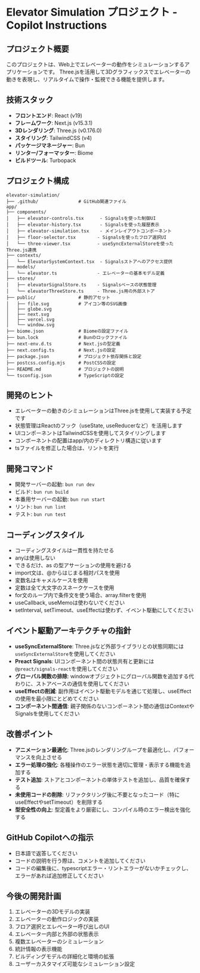 # Elevator Simulation プロジェクト - Copilot Instructions

## プロジェクト概要

このプロジェクトは、Web上でエレベーターの動作をシミュレーションするアプリケーションです。
Three.jsを活用して3Dグラフィックスでエレベーターの動きを表現し、リアルタイムで操作・監視できる機能を提供します。

## 技術スタック

- **フロントエンド**: React (v19)
- **フレームワーク**: Next.js (v15.3.1)
- **3Dレンダリング**: Three.js (v0.176.0)
- **スタイリング**: TailwindCSS (v4)
- **パッケージマネージャー**: Bun
- **リンター/フォーマッター**: Biome
- **ビルドツール**: Turbopack

## プロジェクト構成

```
elevator-simulation/
├── .github/               # GitHub関連ファイル
app/
├── components/
│   ├── elevator-controls.tsx      - Signalsを使った制御UI
│   ├── elevator-history.tsx       - Signalsを使った履歴表示
│   ├── elevator-simulation.tsx    - メインレイアウトコンポーネント
│   ├── floor-selector.tsx        - Signalsを使ったフロア選択UI
│   └── three-viewer.tsx          - useSyncExternalStoreを使ったThree.js連携
├── contexts/
│   └── ElevatorSystemContext.tsx  - Signalsストアへのアクセス提供
├── models/
│   └── elevator.ts               - エレベーターの基本モデル定義
├── stores/
│   ├── elevatorSignalStore.ts    - Signalsベースの状態管理
│   └── elevatorThreeStore.ts     - Three.js用の外部ストア
├── public/                # 静的アセット
│   ├── file.svg           # アイコン等のSVG画像
│   ├── globe.svg
│   ├── next.svg
│   ├── vercel.svg
│   └── window.svg
├── biome.json             # Biomeの設定ファイル
├── bun.lock               # Bunのロックファイル
├── next-env.d.ts          # Next.jsの型定義
├── next.config.ts         # Next.jsの設定
├── package.json           # プロジェクト依存関係と設定
├── postcss.config.mjs     # PostCSSの設定
├── README.md              # プロジェクトの説明
└── tsconfig.json          # TypeScriptの設定
```

## 開発のヒント

- エレベーターの動きのシミュレーションはThree.jsを使用して実装する予定です
- 状態管理はReactのフック（useState, useReducerなど）を活用します
- UIコンポーネントはTailwindCSSを使用してスタイリングします
- コンポーネントの配置はapp/内のディレクトリ構造に従います
- tsファイルを修正した場合は、リントを実行

## 開発コマンド

- 開発サーバーの起動: `bun run dev`
- ビルド: `bun run build`
- 本番用サーバーの起動: `bun run start`
- リント: `bun run lint`
- テスト: `bun run test`

## コーディングスタイル

- コーディングスタイルは一貫性を持たせる
- anyは使用しない
- できるだけ、as の型アサーションの使用を避ける
- import文は、@からはじまる相対パスを使用
- 変数名はキャメルケースを使用
- 定数は全て大文字のスネークケースを使用
- for文のループ内で条件文を使う場合、array.filterを使用
- useCallback, useMemoは使わないでください
- setInterval, setTimeout、useEffectは使わず、イベント駆動にしてください

## イベント駆動アーキテクチャの指針

- **useSyncExternalStore**: Three.jsなど外部ライブラリとの状態同期には`useSyncExternalStore`を使用してください
- **Preact Signals**: UIコンポーネント間の状態共有と更新には`@preact/signals-react`を使用してください
- **グローバル関数の排除**: windowオブジェクトにグローバル関数を追加する代わりに、ストアベースの通信を使用してください
- **useEffectの削減**: 副作用はイベント駆動モデルを通じて処理し、useEffectの使用を最小限にとどめてください
- **コンポーネント間通信**: 親子関係のないコンポーネント間の通信はContextやSignalsを使用してください

## 改善ポイント

- **アニメーション最適化**: Three.jsのレンダリングループを最適化し、パフォーマンスを向上させる
- **エラー処理の強化**: 各種操作のエラー状態を適切に管理・表示する機能を追加する
- **テスト追加**: ストアとコンポーネントの単体テストを追加し、品質を確保する
- **未使用コードの削除**: リファクタリング後に不要となったコード（特にuseEffectやsetTimeout）を削除する
- **型安全性の向上**: 型定義をより厳密にし、コンパイル時のエラー検出を強化する

## GitHub Copilotへの指示

- 日本語で返答してください
- コードの説明を行う際は、コメントを追加してください
- コードの編集後に、typescriptエラー・リントエラーがないかチェックし、エラーがあれば追加修正してください

## 今後の開発計画

1. エレベーターの3Dモデルの実装
2. エレベーターの動作ロジックの実装
3. フロア選択とエレベーター呼び出しのUI
4. エレベーター内部と外部の状態表示
5. 複数エレベーターのシミュレーション
6. 統計情報の表示機能
7. ビルディングモデルの詳細化と環境の拡張
8. ユーザーカスタマイズ可能なシミュレーション設定